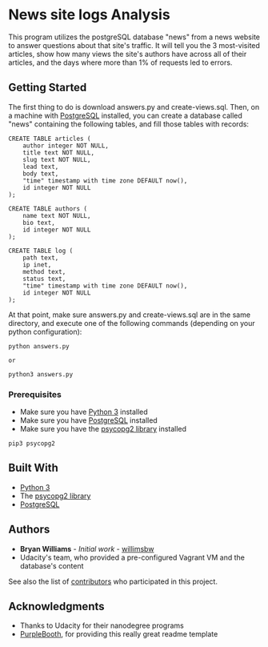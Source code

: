 # News site logs Analysis

This program utilizes the postgreSQL database "news" from a news website to answer questions about that site's traffic. It will tell you the 3 most-visited articles, show how many views the site's authors have across all of their articles, and the days where more than 1% of requests led to errors.

## Getting Started

The first thing to do is download answers.py and create-views.sql. Then, on a machine with [PostgreSQL](https://www.postgresql.org/) installed, you can create a database called "news" containing the following tables, and fill those tables with records:

```
CREATE TABLE articles (
    author integer NOT NULL,
    title text NOT NULL,
    slug text NOT NULL,
    lead text,
    body text,
    "time" timestamp with time zone DEFAULT now(),
    id integer NOT NULL
);

CREATE TABLE authors (
    name text NOT NULL,
    bio text,
    id integer NOT NULL
);

CREATE TABLE log (
    path text,
    ip inet,
    method text,
    status text,
    "time" timestamp with time zone DEFAULT now(),
    id integer NOT NULL
);
```

At that point, make sure answers.py and create-views.sql are in the same directory, and execute one of the following commands (depending on your python configuration):

```
python answers.py

or

python3 answers.py
```

### Prerequisites

* Make sure you have [Python 3](https://docs.python.org/3/) installed
* Make sure you have [PostgreSQL](https://www.postgresql.org/) installed
* Make sure you have the [psycopg2 library](http://initd.org/psycopg/download/) installed

```
pip3 psycopg2
```

## Built With

* [Python 3](https://docs.python.org/3/)
* The [psycopg2 library](http://initd.org/psycopg/download/)
* [PostgreSQL](https://www.postgresql.org/)

## Authors

* **Bryan Williams** - *Initial work* - [willimsbw](https://github.com/willimsbw)
* Udacity's team, who provided a pre-configured Vagrant VM and the database's content

See also the list of [contributors](https://github.com/your/project/contributors) who participated in this project.

## Acknowledgments

* Thanks to Udacity for their nanodegree programs
* [PurpleBooth](https://gist.github.com/PurpleBooth/109311bb0361f32d87a2), for providing this really great readme template
